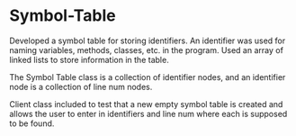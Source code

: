 # Symbol-Table
Developed a symbol table for storing identifiers.
An identifier was used 
for naming variables, methods, classes, etc. in  the program. Used an array of linked lists to store information in the table.


The Symbol Table class is a collection of identifier nodes, and an identifier node is a collection of line num nodes.

Client class included to test that a new empty symbol table is created and allows the user to enter in identifiers and line num where each is
supposed to be found. 
